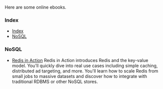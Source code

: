Here are some online ebooks.

### Index


- [Index](#index)
- [NoSQL](#nosql)

### NoSQL
* [Redis in Action](https://github.com/henrytien/HenryBooks/blob/master/Ebooks/Redis%20in%20Action.pdf)
  Redis in Action introduces Redis and the key-value model. You'll quickly dive into real use cases including simple caching, distributed ad targeting, and more. You'll learn how to scale Redis from small jobs to massive datasets and discover how to integrate with traditional RDBMS or other NoSQL stores.
